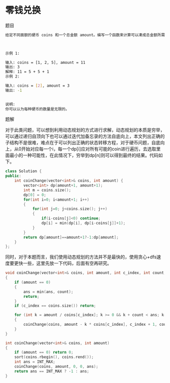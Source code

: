 # 零钱兑换

题目

```bash
给定不同面额的硬币 coins 和一个总金额 amount。编写一个函数来计算可以凑成总金额所需的最少的硬币个数。如果没有任何一种硬币组合能组成总金额，返回 -1。

 

示例 1:

输入: coins = [1, 2, 5], amount = 11
输出: 3 
解释: 11 = 5 + 5 + 1
示例 2:

输入: coins = [2], amount = 3
输出: -1
 

说明:
你可以认为每种硬币的数量是无限的。
```

题解

对于此类问题，可以想到利用动态规划的方式进行求解，动态规划的本质是穷举，可以通过递归自顶向下也可以通过迭代加备忘录的方法自底向上，本文列出正确的子结构不是很难，难点在于可以列出正确的状态转移方程，对于硬币问题，自底向上，从0开始对应每一个i，每一个dp[i]应对所有可能的coin进行遍历，去选取里面最小的一种可能性，在此情况下，穷举到dp[n]则可以得到最终的结果。代码如下。

```C++
class Solution {
public:
    int coinChange(vector<int>& coins, int amount) {
        vector<int> dp(amount+1, amount+1);
        int m = coins.size();
        dp[0] = 0;
        for(int i=0; i<amount+1; i++)
        {
            for(int j=0; j<coins.size(); j++)
            {
                if(i-coins[j]<0) continue;
                dp[i] = min(dp[i], dp[i-coins[j]]+1);
            }
        }
        return dp[amount]==amount+1?-1:dp[amount];
    }
};
```

同时，对于本题而言，我们使用动态规划的方法并不是最快的，使用贪心+dfs速度要更快一些，这里先放一下代码，后面有空再研究。

```C++
void coinChange(vector<int>& coins, int amount, int c_index, int count, int& ans)
{
    if (amount == 0)
    {
        ans = min(ans, count);
        return;
    }
    if (c_index == coins.size()) return;

    for (int k = amount / coins[c_index]; k >= 0 && k + count < ans; k--)
    {
        coinChange(coins, amount - k * coins[c_index], c_index + 1, count + k, ans);
    }
}

int coinChange(vector<int>& coins, int amount)
{
    if (amount == 0) return 0;
    sort(coins.rbegin(), coins.rend());
    int ans = INT_MAX;
    coinChange(coins, amount, 0, 0, ans);
    return ans == INT_MAX ? -1 : ans;
}
```
